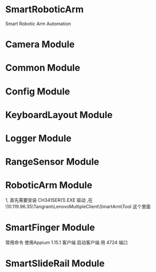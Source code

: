 # SmartRoboticArm
Smart Robotic Arm Automation
# Camera Module
# Common Module
# Config Module
# KeyboardLayout Module
# Logger Module
# RangeSensor Module
# RoboticArm Module
1, 首先需要安装 CH341SER(1).EXE 驱动 ,在 \\10.119.96.35\Tangram\LenovoMultipleClient\SmartArm\Tool 这个里面

# SmartFinger Module
常用命令
使用Appium 1.15.1 客户端
启动客户端 用 4724 端口
# SmartSlideRail Module